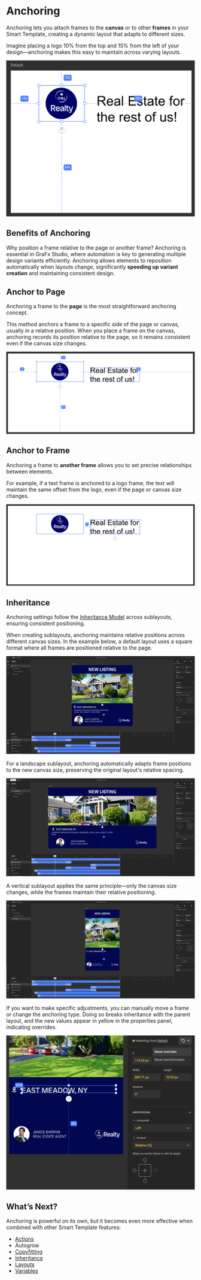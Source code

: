 # Anchoring

Anchoring lets you attach frames to the **canvas** or to other **frames** in your Smart Template, creating a dynamic layout that adapts to different sizes. 

Imagine placing a logo 10% from the top and 15% from the left of your design—anchoring makes this easy to maintain across varying layouts.

![screenshot-full](anchor01.png)

## Benefits of Anchoring

Why position a frame relative to the page or another frame? Anchoring is essential in GraFx&nbsp;Studio, where automation is key to generating multiple design variants efficiently. Anchoring allows elements to reposition automatically when layouts change, significantly **speeding up variant creation** and maintaining consistent design.

## Anchor to Page

Anchoring a frame to the **page** is the most straightforward anchoring concept. 

This method anchors a frame to a specific side of the page or canvas, usually in a relative position. When you place a frame on the canvas, anchoring records its position relative to the page, so it remains consistent even if the canvas size changes.

![screenshot-full](anchor02.png)

## Anchor to Frame

Anchoring a frame to **another frame** allows you to set precise relationships between elements.

For example, if a text frame is anchored to a logo frame, the text will maintain the same offset from the logo, even if the page or canvas size changes.

![screenshot-full](anchor03.png)

## Inheritance

Anchoring settings follow the [Inheritance Model](/GraFx-Studio/concepts/layouts/#inheritance) across sublayouts, ensuring consistent positioning. 

When creating sublayouts, anchoring maintains relative positions across different canvas sizes. In the example below, a default layout uses a square format where all frames are positioned relative to the page.

![screenshot-full](anchor04.png)

For a landscape sublayout, anchoring automatically adapts frame positions to the new canvas size, preserving the original layout's relative spacing.

![screenshot-full](anchor05.png)

A vertical sublayout applies the same principle—only the canvas size changes, while the frames maintain their relative positioning.

![screenshot-full](anchor06.png)

If you want to make specific adjustments, you can manually move a frame or change the anchoring type. Doing so breaks inheritance with the parent layout, and the new values appear in yellow in the properties panel, indicating overrides.

![screenshot-full](anchor07.png)

## What’s Next?

Anchoring is powerful on its own, but it becomes even more effective when combined with other Smart Template features:

- [Actions](/GraFx-Studio/concepts/actions/)
- Autogrow
- [Copyfitting](/GraFx-Studio/guides/text-frame/#auto-resize)
- [Inheritance](/GraFx-Studio/concepts/layouts/#inheritance)
- [Layouts](/GraFx-Studio/concepts/layouts/)
- [Variables](/GraFx-Studio/concepts/variables/)